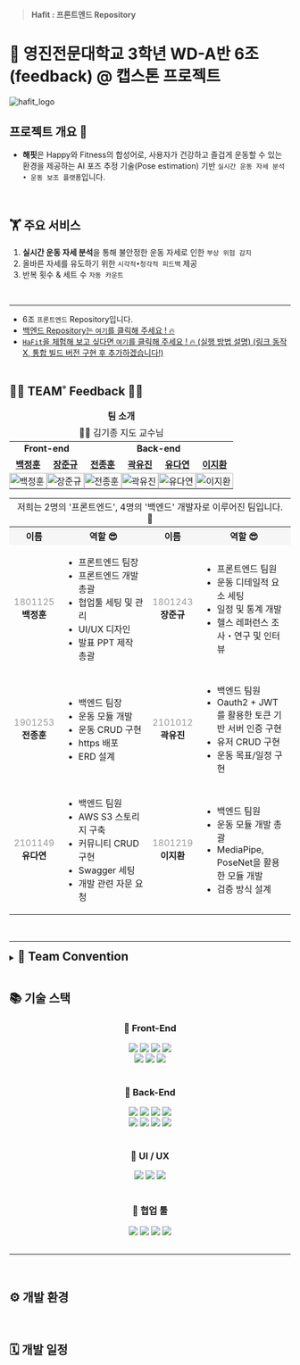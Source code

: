 > #### Hafit : 프론트엔드 Repository

# 👋 영진전문대학교 3학년 WD-A반 6조(feedback) @ 캡스톤 프로젝트

![hafit_logo](https://github.com/Team-HAFIT/HAFIT-Client/assets/103083251/6077c313-5d90-437c-8b62-e09cce3e8d0f)

## 프로젝트 개요 👀

- **해핏**은 Happy와 Fitness의 합성어로, 사용자가 건강하고 즐겁게 운동할 수 있는 환경을 제공하는 AI 포즈 추정 기술(Pose estimation) 기반 `실시간 운동 자세 분석 • 운동 보조 플랫폼`입니다.

<br />

## 🏋️ 주요 서비스

1. **실시간 운동 자세 분석**을 통해 불안정한 운동 자세로 인한 `부상 위험 감지`
2. 올바른 자세를 유도하기 위한 `시각적•청각적 피드백` 제공
3. 반복 횟수 & 세트 수 `자동 카운트`

<br />

---

- 6조 `프론트엔드` Repository입니다.
- [백엔드 Repository는 `여기`를 클릭해 주세요 ! 🔥](https://github.com/Team-HAFIT/HAFIT-Server)
- [`HaFit`을 체험해 보고 싶다면 `여기`를 클릭해 주세요 ! 🔥 (실행 방법 설명) (링크 동작 X, 통합 빌드 버전 구현 후 추가하겠습니다!)]()  
  <br />

## 👨‍💻 TEAM˚ Feedback 👩‍💻

<table width="100%" align="center">
   <thead>
      <tr align="center">
         <td colspan = "6">
            <span><b>팀 소개</b></span>
         </td>
      </tr>
       <tr align="center">
           <td colspan = "6">
               👨‍🏫 김기종 지도 교수님
           </td>
      </tr>
   </thead>
   <tbody>
       <tr>
           <td align="center" colspan = "2"><b>Front-end</b></td>
           <td align="center" colspan = "4"><b>Back-end</b></td>
       </tr>
       <tr>
           <td align="center"><a href="https://github.com/baegjhoon"><b>백정훈</b></a></td>
           <td align="center"><a href="https://github.com/jjun9"><b>장준규</b></a></td>
           <td align="center"><a href="https://github.com/WDJJH"><b>전종훈</b></a></td>
           <td align="center"><a href="https://github.com/ooyniz"><b>곽유진</b></a></td>
           <td align="center"><a href="https://github.com/da-pri"><b>유다연</b></a></td>
           <td align="center"><a href="https://github.com/LJH-3410"><b>이지환</b></a></td>
       </tr>
       <tr>
            <td width="16%" style="padding:0;">
                <a href="https://github.com/baegjhoon">
                    <img src="https://avatars.githubusercontent.com/u/103083251?v=4" width="100%" alt="백정훈">
                </a>
            </td>
            <td width="16%" style="padding:0;">
                <a href="https://github.com/jjun9">
                    <img src="https://avatars.githubusercontent.com/u/103375871?v=4" width="100%" alt="장준규">
                </a>
            </td>
            <td width="16%" style="padding:0;">
                <a href="https://github.com/WDJJH">
                    <img src="https://avatars.githubusercontent.com/u/103156018?v=4" width="100%" alt="전종훈">
                </a>
            </td>
            <td width="16%" style="padding:0;">
                <a href="https://github.com/ooyniz">
                    <img src="https://avatars.githubusercontent.com/u/102000749?v=4" width="100%" alt="곽유진">
                </a>
            </td>
            <td width="16%" style="padding:0;">
                <a href="https://github.com/da-pri">
                    <img src="https://avatars.githubusercontent.com/u/102639884?v=4" width="100%" alt="유다연">
                </a>
            </td>
            <td width="16%" style="padding:0;">
                <a href="https://github.com/LJH-3410">
                    <img src="https://avatars.githubusercontent.com/u/103081988?v=4" width="100%" alt="이지환">
                </a>
            </td>
       </tr>
   </tbody>
</table>

<table width="100%" align="center">
        <tr align="center">
          <td colspan="4">저희는 2명의 '프론트엔드',  4명의 '백엔드' 개발자로 이루어진 팀입니다. 🚴</td>
        </tr>
        <tr align="center" style="background-color: #F6F6F6;">
            <th width="10%">
                <span><b>이름</b></span>
            </th>
            <th width="40%">
                <span><b>역할 😎</b></span>
            </th>
            <th width="10%">
                <span><b>이름</b></span>
            </th>
            <th width="40%">
                <span><b>역할 😎</b></span>
            </th>
        </tr>
         <tr>
            <td align="center"><span style="color:#999999;">1801125</span><br /><b>백정훈</b></td>
            <td align="left">
                <ul>
                    <li>프론트엔드 팀장</li>
                    <li>프론트엔드 개발 총괄</li>
                    <li>협업툴 세팅 및 관리</li>
                    <li>UI/UX 디자인</li>
                    <li>발표 PPT 제작 총괄</li>
                </ul>
            </td>
            <td align="center"><span style="color:#999999;">1801243</span><br /><b>장준규</b></td>
            <td align="left">
                <ul>
                    <li>프론트엔드 팀원</li>
                    <li>운동 디테일적 요소 세팅</li>
                    <li>일정 및 통계 개발</li>
                    <li>헬스 레퍼런스 조사・연구 및 인터뷰</li>
                </ul>
            </td>
         </tr>
         <tr>
            <td align="center"><span style="color:#999999;">1901253</span><br /><b>전종훈</b></td>
            <td align="left">
                <ul>
                    <li>백엔드 팀장</li>
                    <li>운동 모듈 개발</li>
                    <li>운동 CRUD 구현</li>
                    <li>https 배포</li>
                    <li>ERD 설계</li>
                </ul>
            </td>
            <td align="center"><span style="color:#999999;">2101012</span><br /><b>곽유진</b></td>
            <td align="left">
                <ul>
                    <li>백엔드 팀원</li>
                    <li>Oauth2 + JWT를 활용한 토큰 기반 서버 인증 구현</li>
                    <li>유저 CRUD 구현</li>
                    <li>운동 목표/일정 구현</li>
                </ul>
            </td>
         </tr>
         <tr>
            <td align="center"><span style="color:#999999;">2101149</span><br /><b>유다연</b></td>
            <td align="left">
                <ul>
                    <li>백엔드 팀원</li>
                    <li>AWS S3 스토리지 구축</li>
                    <li>커뮤니티 CRUD 구현</li>
                    <li>Swagger 세팅</li>
                    <li>개발 관련 자문 요청</li>
                </ul>
            </td>
            <td align="center"><span style="color:#999999;">1801219</span><br /><b>이지환</b></td>
            <td align="left">
                <ul>
                    <li>백엔드 팀원</li>
                    <li>운동 모듈 개발 총괄</li>
                    <li>MediaPipe, PoseNet을 활용한 모듈 개발</li>
                    <li>검증 방식 설계</li>
                </ul>
            </td>
         </tr>
</table>
  
<br />

---

<details>  
    <summary><h2 style="display:inline">📌 Team Convention</h2></summary>
        <div markdown="1">
            <h3>📍 Commit Convention</h3>
            <table>
                <thead>
                    <tr>
                        <th align="center">태그명</th>
                        <th>설명</th>
                    </tr>
                </thead>
                <tbody>
                    <tr>
                        <th>Feat ✨</th>
                        <td>새로운 기능 추가</td>
                    </tr>
                    <tr>
                        <th>Fix 🐛</th>
                        <td>버그 수정</td>
                    </tr>
                    <tr>
                        <th>Design 🎨</th>
                        <td>CSS 등 UI 디자인 변경</td>
                    </tr>
                    <tr>
                        <th>Style 🩹</th>
                        <td>오타 수정, 변수명 변경, 세미콜론 빠졌을 때, 코드 변경이 없는 수정(줄바꿈, ...)</td>
                    </tr>
                    <tr>
                        <th>Comment 💬</th>
                        <td>주석 추가/수정</td>
                    </tr>
                    <tr>
                        <th>Chore 📦</th>
                        <td>build 관련 수정, package 관련 수정</td>
                    </tr>
                    <tr>
                        <th>Rename 🚚</th>
                        <td>파일을 수정/이동 작업만 했을 경우</td>
                    </tr>
                    <tr>
                        <th>Remove 🔥</th>
                        <td>파일을 삭제하는 작업만 했을 경우</td>
                    </tr>
                    <tr>
                        <th>Test ✅</th>
                        <td>테스트 코드</td>
                    </tr>
                    <tr>
                        <th>Docs 📝</th>
                        <td>문서 수정 (Readme.md 등)</td>
                    </tr>
                    <tr>
                        <th>Refactor ♻️</th>
                        <td>코드 리팩토링, 현재 구현된 코드를 개선</td>
                    </tr>
                </tbody>
            </table>
            <br />  
            <h3>📍 Branch Convention</h3>
            <img src="https://github.com/Team-HAFIT/HAFIT-Client/assets/103083251/3ec0ada7-ceb3-4d50-ad2d-7bff4d6589e3" alt="our-branch">
            <ul>
                <li>Git 학습을 목표로, Branch 전략은 최대한 간결하게 결정하게 되었습니다.</li>
            </ul>
            <br/>
            <ol>
                <li>모든 기능 구현은 'feature' 브랜치에서 시작합니다.</li>
                <li>'feature' 브랜치는 'develop' 브랜치에서 분기되고 머지됩니다.</li>
                <li>'develop' 브랜치에선 머지된 기능에 대한 테스트를 진행합니다.</li>
                <li>전체적인 테스트가 완료되었다면 'main' 브랜치에서 배포를 준비합니다.</li>
            </ol>
            <br/>
            <h3>📍 작업 진행 순서</h3>
            <ol>
                <li>Jira에서 작업을 할당합니다.</li>
                <li>Jira 이슈번호를 포함한 Branch를 생성합니다.</li>
                  ⌜ <em>ex) feat/HF-123-작업내용</em> ⌟
                <li>생성된 Branch로 전환합니다.</li>
                <li>작업 전, 'develop 브랜치'를 'pull' 받고 작업을 시작해주세요!</li>
                <li>작업을 완료했다면, PR 후 카톡 남겨주시면 확인 후 merge 하겠습니다! 😆 </li>
            </ol>
            <hr />
        </div>
</details>

<br />

## 📚 기술 스택

<div align=center><h3>🚀 Front-End</h3></div>
<div align=center> 
    <img src="https://img.shields.io/badge/react-61DAFB?style=for-the-badge&logo=react&logoColor=black"> 
    <img src="https://img.shields.io/badge/html5-E34F26?style=for-the-badge&logo=html5&logoColor=white"> 
    <img src="https://img.shields.io/badge/css-1572B6?style=for-the-badge&logo=css3&logoColor=white"> 
    <img src="https://img.shields.io/badge/javascript-F7DF1E?style=for-the-badge&logo=javascript&logoColor=black"> 
    <br />
    <img src="https://img.shields.io/badge/node.js-339933?style=for-the-badge&logo=Node.js&logoColor=white">
    <img src="https://img.shields.io/badge/Redux-764ABC?style=for-the-badge&logo=redux&logoColor=white">
    <img src="https://img.shields.io/badge/Ant Design-0170FE?style=for-the-badge&logo=ant-design&logoColor=white">
    <br />
</div>

<br />

<div align=center><h3>🚀 Back-End</h3></div>
<div align=center> 
    <img src="https://img.shields.io/badge/java-007396?style=for-the-badge&logo=java&logoColor=white">
    <img src="https://img.shields.io/badge/spring-6DB33F?style=for-the-badge&logo=spring&logoColor=white">
    <img src="https://img.shields.io/badge/maria db-003545?style=for-the-badge&logo=mariadb&logoColor=white">
    <img src="https://img.shields.io/badge/jwt-000000?style=for-the-badge&logo=jsonwebtokens&logoColor=white">
    <br />
    <img src="https://img.shields.io/badge/oauth 2.0-0F2727?style=for-the-badge&logo=oauth&logoColor=white">
    <img src="https://img.shields.io/badge/aws s3-569A31?style=for-the-badge&logo=amazons3&logoColor=white">
    <img src="https://img.shields.io/badge/swagger-85EA2D?style=for-the-badge&logo=swagger&logoColor=black">
    <img src="https://img.shields.io/badge/postman-FF6C37?style=for-the-badge&logo=postman&logoColor=white">
    <br />
</div>

<br />

<div align=center><h3>🚀 UI / UX</h3></div>
<div align=center> 
    <img src="https://img.shields.io/badge/figma-F24E1E?style=for-the-badge&logo=figma&logoColor=white">
    <img src="https://img.shields.io/badge/photoshop-31A8FF?style=for-the-badge&logo=adobephotoshop&logoColor=white">
    <img src="https://img.shields.io/badge/illustrator-FF9A00?style=for-the-badge&logo=adobeillustrator&logoColor=white">
</div>

<br />

<div align=center><h3>🚀 협업 툴</h3></div>
<div align=center> 
    <img src="https://img.shields.io/badge/github-181717?style=for-the-badge&logo=github&logoColor=white">
    <img src="https://img.shields.io/badge/jira-0052CC?style=for-the-badge&logo=jira&logoColor=white">
    <img src="https://img.shields.io/badge/slack-4A154B?style=for-the-badge&logo=slack&logoColor=white">
    <img src="https://img.shields.io/badge/notion-EFEBF8?style=for-the-badge&logo=notion&logoColor=black">
</div>

<br />

---

<br />

## ⚙️ 개발 환경

<br />

## 🗓️ 개발 일정
